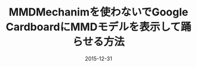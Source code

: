 ---
layout: post
project: yes
url_force: http://sparks-row.blogspot.jp/2015/12/mmdunitycardboard_27.html
title: MMDMechanimを使わないでGoogle CardboardにMMDモデルを表示して踊らせる方法
excerpt: 当時はMMDMechanimがMobile向けbuildの提供を停止していた･･･
date: 2015-12-31
tags: [Software, Unity]
---